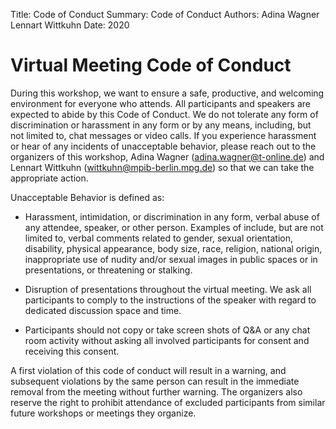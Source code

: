 Title:   Code of Conduct
Summary: Code of Conduct
Authors: Adina Wagner
         Lennart Wittkuhn
Date:    2020


# Virtual Meeting Code of Conduct

During this workshop, we want to ensure a safe, productive, and welcoming environment for everyone who attends.
All participants and speakers are expected to abide by this Code of Conduct.
We do not tolerate any form of discrimination or harassment in any form or by any means, including, but not limited to, chat messages or video calls.
If you experience harassment or hear of any incidents of unacceptable behavior, please reach out to the organizers of this workshop, Adina Wagner (adina.wagner@t-online.de) and Lennart Wittkuhn (wittkuhn@mpib-berlin.mpg.de) so that we can take the appropriate action.

Unacceptable Behavior is defined as:

- Harassment, intimidation, or discrimination in any form, verbal abuse of any attendee, speaker, or other person.
  Examples of include, but are not limited to, verbal comments related to gender, sexual orientation, disability, physical appearance, body size, race, religion, national origin, inappropriate use of nudity and/or sexual images in public spaces or in presentations, or threatening or stalking.

- Disruption of presentations throughout the virtual meeting.
  We ask all participants to comply to the instructions of the speaker with regard to dedicated discussion space and time.

- Participants should not copy or take screen shots of Q&A or any chat room activity without asking all involved participants for consent and receiving this consent.

A first violation of this code of conduct will result in a warning, and subsequent violations by the same person can result in the immediate removal from the meeting without further warning.
The organizers also reserve the right to prohibit attendance of excluded participants from similar future workshops or meetings they organize.
